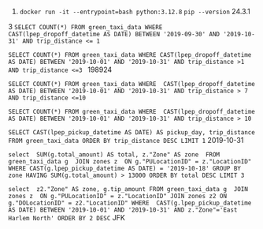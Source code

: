 1. `docker run -it --entrypoint=bash python:3.12.8`
    `pip --version` 24.3.1

3 `SELECT COUNT(*) FROM green_taxi_data
WHERE  CAST(lpep_dropoff_datetime AS DATE) BETWEEN '2019-09-30' AND '2019-10-31'
AND trip_distance <= 1`

`SELECT COUNT(*) FROM green_taxi_data
WHERE CAST(lpep_dropoff_datetime AS DATE) BETWEEN '2019-10-01' AND '2019-10-31'
AND trip_distance >1 AND trip_distance <=3 ` 198924

`SELECT COUNT(*) FROM green_taxi_data
WHERE 
CAST(lpep_dropoff_datetime AS DATE) BETWEEN '2019-10-01' AND '2019-10-31'
AND trip_distance > 7 AND trip_distance <=10`

`SELECT COUNT(*) FROM green_taxi_data
WHERE 
CAST(lpep_dropoff_datetime AS DATE) BETWEEN '2019-10-01' AND '2019-10-31'
AND trip_distance > 10`


`SELECT CAST(lpep_pickup_datetime AS DATE) AS pickup_day, trip_distance FROM green_taxi_data
ORDER BY trip_distance DESC LIMIT 1` 2019-10-31

`select 
	SUM(g.total_amount) AS total, z."Zone" AS zone 
FROM
	green_taxi_data g 
	JOIN
	zones z 
	ON g."PULocationID" = z."LocationID"
WHERE CAST(g.lpep_pickup_datetime AS DATE) = '2019-10-18'
GROUP BY zone
HAVING SUM(g.total_amount) > 13000
ORDER BY total DESC LIMIT 3` 

`select 
	z2."Zone" AS zone,
	g.tip_amount
FROM
	green_taxi_data g 
	JOIN
	zones z 
	ON g."PULocationID" = z."LocationID"
	JOIN zones z2
	ON g."DOLocationID" = z2."LocationID"
WHERE 
CAST(g.lpep_pickup_datetime AS DATE) BETWEEN '2019-10-01' AND '2019-10-31'
AND z."Zone"='East Harlem North'
ORDER BY 2 DESC` JFK
